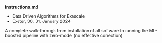 **instructions.md**

- Data Driven Algorithms for Exascale
- Exeter, 30.-31. January 2024

A complete walk-through from installation of all software to running the ML-boosted pipeline with zero-model (no effective correction)
